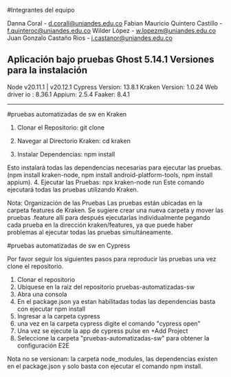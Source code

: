 #Integrantes del equipo

Danna Coral                       - d.corall@uniandes.edu.co
Fabian Mauricio Quintero Castillo - f.quinteroc@uniandes.edu.co
Wilder López                      - w.lopezm@uniandes.edu.co
Juan Gonzalo Castaño Rios         - j.castanor@uniandes.edu.co

Aplicación bajo pruebas Ghost 5.14.1
Versiones para la instalación
-------------------------------------
Node   v20.11.1 | v20.12.1
Cypress Version: 13.8.1
Kraken  Version: 1.0.24
Web driver io : 8.36.1
Appium:         2.5.4
Faaker:         8.4.1

-------------------------------------

#pruebas automatizadas de sw en Kraken
1. Clonar el Repositorio: git clone <URL del Repositorio>
   
2. Navegar al Directorio Kraken:  cd kraken
   
3. Instalar Dependencias: npm install

Esto instalará todas las dependencias necesarias para ejecutar las pruebas. (npm install kraken-node, npm install android-platform-tools, npm install appium).
4. Ejecutar las Pruebas: npx kraken-node run
Este comando ejecutará todas las pruebas utilizando Kraken.

Nota: Organización de las Pruebas
Las pruebas están ubicadas en la carpeta features de Kraken. Se sugiere crear una nueva carpeta y mover las pruebas .feature allí para después ejecutarlas individualmente pegando cada prueba en la dirección kraken/features, ya que puede haber problemas al ejecutar todas las pruebas simultáneamente.

#pruebas automatizadas de sw en Cypress

Por favor seguir los siguientes pasos para reproducir las pruebas una vez clone el repositorio.
1. Clonar el repositorio
2. Ubiquese en la raiz del repositorio pruebas-automatizadas-sw
3. Abra una consola
4. En el package.json ya estan habilitadas todas las dependencias basta con ejecutar npm install
5. Ingresar a la carpeta cypress
6. una vez en la carpeta cypress digite el comando "cypress open"
7. Una vez se ejecute la app de cypress pulse en +Add Project
8. Seleccione la carpeta "pruebas-automatizadas-sw" para obtener la configuración E2E

Nota no se versionan: la carpeta node_modules, las dependencias existen en el package.json y solo basta con ejecutar el comando npm install.
